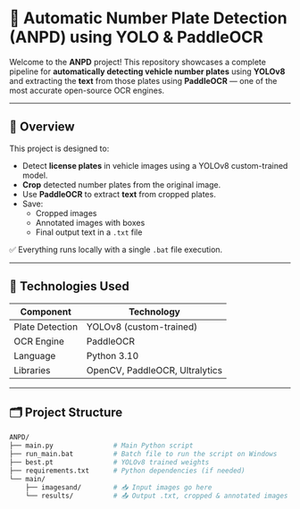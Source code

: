 # 🚗 Automatic Number Plate Detection (ANPD) using YOLO & PaddleOCR

Welcome to the **ANPD** project! This repository showcases a complete pipeline for **automatically detecting vehicle number plates** using **YOLOv8** and extracting the **text** from those plates using **PaddleOCR** — one of the most accurate open-source OCR engines.

---

## 📌 Overview

This project is designed to:
- Detect **license plates** in vehicle images using a YOLOv8 custom-trained model.
- **Crop** detected number plates from the original image.
- Use **PaddleOCR** to extract **text** from cropped plates.
- Save:
  - Cropped images
  - Annotated images with boxes
  - Final output text in a `.txt` file

✅ Everything runs locally with a single `.bat` file execution.

---

## 🧠 Technologies Used

| Component         | Technology               |
|------------------|--------------------------|
| Plate Detection  | YOLOv8 (custom-trained)  |
| OCR Engine       | PaddleOCR                |
| Language         | Python 3.10              |
| Libraries        | OpenCV, PaddleOCR, Ultralytics |

---

## 🗂️ Project Structure

```bash
ANPD/
├── main.py               # Main Python script
├── run_main.bat          # Batch file to run the script on Windows
├── best.pt               # YOLOv8 trained weights
├── requirements.txt      # Python dependencies (if needed)
└── main/
    ├── imagesand/        # 📥 Input images go here
    └── results/          # 📤 Output .txt, cropped & annotated images
